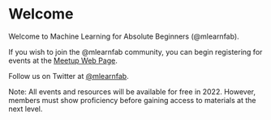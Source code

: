 # Welcome

Welcome to Machine Learning for Absolute Beginners (@mlearnfab). 

If you wish to join the @mlearnfab community, you can begin registering for events at the [Meetup Web Page](https://www.meetup.com/mlearnfab/).

Follow us on Twitter at [@mlearnfab](https://twitter.com/mlearnfab).

Note: All events and resources will be available for free in 2022. However, members must show proficiency before gaining access to materials at the next level.


